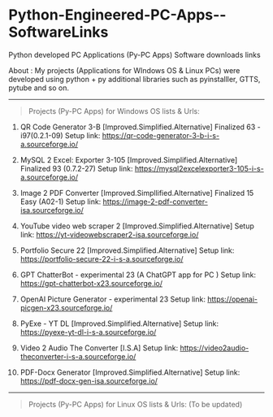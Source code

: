# Python-Engineered-PC-Apps--SoftwareLinks
Python developed PC Applications (Py-PC Apps) Software downloads links

About :
My projects (Applications for WIndows OS & Linux PCs) were developed using python + py additional libraries such as pyinstalller, GTTS, pytube and so on.

-----------------------------------------------------------------------------------------------------------------------------------

>  Projects (Py-PC Apps) for Windows OS lists & Urls:     

1) QR Code Generator 3-B [Improved.Simplified.Alternative] Finalized 63 - i97(0.2.1-09) Setup link: https://qr-code-generator-3-b-i-s-a.sourceforge.io/

3) MySQL 2 Excel: Exporter 3-105 [Improved.Simplified.Alternative] Finalized 93 (0.7.2-27) Setup link: https://mysql2excelexporter3-105-i-s-a.sourceforge.io/
    
5) Image 2 PDF Converter [Improved.Simpllified.Alternative] Finalized 15 Easy (A02-1) Setup link:
      https://image-2-pdf-converter-isa.sourceforge.io/

6) YouTube video web scraper 2 [Improved.Simplified.Alternative] Setup link:
       https://yt-videowebscraper2-isa.sourceforge.io/

7) Portfolio Secure 22 [Improved.Simplified.Alternative] Setup link:
      https://portfolio-secure-22-i-s-a.sourceforge.io/

8) GPT ChatterBot - experimental 23 (A ChatGPT app for PC ) Setup link:
      https://gpt-chatterbot-x23.sourceforge.io/

9) OpenAI Picture Generator - experimental 23 Setup link:
      https://openai-picgen-x23.sourceforge.io/

10) PyExe - YT DL [Improved.Simplified.Alternative] Setup link:
      https://pyexe-yt-dl-i-s-a.sourceforge.io/

11) Video 2 Audio The Converter [I.S.A] Setup link:
      https://video2audio-theconverter-i-s-a.sourceforge.io/
   
12) PDF-Docx Generator [Improved.Simplified.Alternative] Setup link:
       https://pdf-docx-gen-isa.sourceforge.io/
    
-----------------------------------------------------------------------------------------------------------------------------------

> Projects (Py-PC Apps) for Linux OS lists & Urls: (To be updated)

